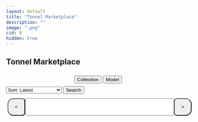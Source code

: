 ```yaml
---
layout: default
title: "Tonnel Marketplace"
description: ""
image: ".png"
cid: 0
hidden: true
---
```

<style>

#list {
  display: grid;
  --fw: min(calc(100vw - 56px),980px);
}
#list .item {
  position: relative;
  background-color: var(--md-sys-color-background);
  box-sizing: border-box;
  overflow: hidden;
  width: 96%;
  margin: 2%;
  border-radius: calc(var(--font)/100*10);
  font-size: 0;
  /*outline: 1px solid var(--md-sys-color-outline-variant);*/
}
#list img {
  width: 100%;
  aspect-ratio: 1;
}
#list .q {
  color: var(--md-sys-color-outline-variant);
  font-size: calc(var(--font)/100*30);
  display: flex;
  justify-content: center;
  align-items: center;
  width: 100%;
  height: auto;
  aspect-ratio: 1;
}
#list .id {
  background-color: #0014;
  color: #fff;
  display: flex;
  justify-content: center;
  align-items: center;
  width: 100%;
  height: 10%;
  position: absolute;
  top: 0;
  right: 0;
  transform-origin: center center;
  transform: translateX(45%) rotateZ(45deg) translateY(80%);
  font-size: calc(var(--font)/100*6);
}

#list .price {
  display: flex;
  justify-content: center;
  align-items: center;
  position: absolute;
  bottom: 9%;
  left: 10%;
  font-size: calc(var(--font)/100*8);
  text-shadow: 0 0 1px black;
  color: #fff;
}

@media screen and (width > 100px) {
  #list {
    grid-template-columns: repeat(2,1fr);
    --font: calc(var(--fw)/2);
  }
}
@media screen and (width > 500px) {
  #list {
    grid-template-columns: repeat(3,1fr);
    --font: calc(var(--fw)/3);
  }
}
@media screen and (width > 700px) {
  #list {
    grid-template-columns: repeat(4,1fr);
    --font: calc(var(--fw)/4);
  }
}
@media screen and (width > 900px) {
  #list {
    grid-template-columns: repeat(5,1fr);
    --font: calc(var(--fw)/5);
  }
}

.controls {
  display: flex;
  width: 100%;
  height: 48px;
  padding: 4px;
  margin-top: 8px;
}

.controls button {
  display: flex;
  justify-content: center;
  align-items: center;
  height: 100%;
  aspect-ratio: 1;
  margin: 0;
  min-width: 0;
}

.controls button:first-of-type {
  border-radius: 16px 8px 8px 16px;
}

.controls button:last-of-type {
  border-radius: 8px 16px 16px 8px;
}

.controls input {
  width: calc(100% - 90px);
  height: 100%;
  text-align: center;
  margin: 0 auto;
}

.filteri {
  margin: 8px 2px;
}
.filterd {
  display: none;
  flex-direction: column;
  overflow: hidden;
  width: 100%;
  max-width: 400px;
  max-height: 256px;
  padding: 8px;
  border-radius: 12px;
  outline: 1px solid var(--md-sys-color-outline-variant);
}
.filterd .filters {
  margin-bottom: 8px;
}
.filterd .filterl {
  padding: 4px;
  overflow-y: auto;
}
.filterd .filterl div img {
  width: 15px;
  margin-left: 4px;
  margin-right: 4px;
}
.filterd .filterl div {
  cursor: pointer;
  padding: 4px;
}
.filterd .filterl div.active {
  border-left: 2px solid var(--md-sys-color-primary-container);
}
.filterd .filterl div.hidden {
  diplay: none;
}

</style>

## Tonnel Marketplace

<div style="display:flex;align-items:center;justify-content:center;width:100%;max-width:400px;margin:0 auto;">
  <button id="collectionst" class="filteri">Collection</button>
  <button id="modelst" class="filteri">Model</button>
</div>
<div style="display:flex;align-items:center;justify-content:center">

  <div id="collectionsd" class="filterd">
    <input id="collectionss" class="filters" type="text" autocomplete="off" placeholder="Search...">
    <div id="collectionsl" class="filterl"></div>
  </div>

  <div id="modelsd" class="filterd" style="display:none">
    <input id="modelss" class="filters" type="text" autocomplete="off" placeholder="Search...">
    <div id="modelsl" class="filterl"></div>
  </div>

</div>

<select id="sort">
  <option value="d">Sort: Latest</option>
  <option value="p0">Sort: Price low to high</option>
  <option value="p1">Sort: Price high to low</option>
  <option value="i">Sort: ID</option>
  <option value="r">Sort: Rarity</option>
  <option value="m">Sort: Model</option>
  <option value="b">Sort: Backdrop</option>
  <option value="s">Sort: Symbol</option>
</select>
<button onclick="page=0;load_gifts()">Search</button>

<div id="list"></div>

<div class="controls">
  <button onclick="page--;load_gifts()"><</button>
  <input type="text" id="pagei">
  <button onclick="page++;load_gifts()">></button>
</div>

<script>

const gift_names = `Astral Shard
B-Day Candle
Berry Box
Bunny Muffin
Candy Cane
Cookie Heart
Crystal Ball
Desk Calendar
Diamond Ring
Durov's Cap
Easter Egg
Electric Skull
Eternal Candle
Eternal Rose
Evil Eye
Flying Broom
Genie Lamp
Ginger Cookie
Hanging Star
Hex Pot
Homemade Cake
Hypno Lollipop
Ion Gem
Jack-in-the-Box
Jelly Bunny
Jester Hat
Jingle Bells
Kissed Frog
LolPop
Loot Bag
Love Candle
Love Potion
Lunar Snake
Mad Pumpkin
Magic Potion
Mini Oscar
Neko Helmet
Party Sparkler
Perfume Bottle
Plush Pepe
Precious Peach
Record Player
Sakura Flower
Santa Hat
Scared Cat
Sharp Tongue
Signet Ring
Skull Flower
Sleigh Bell
Snow Globe
Snow Mittens
Spiced Wine
Spy Agaric
Star Notepad
Swiss Watch
Tama Gadget
Top Hat
Toy Bear
Trapped Heart
Vintage Cigar
Voodoo Doll
Winter Wreath
Witch Hat`;

const fix_name = n => n.replaceAll(" ","").replaceAll("-","").replaceAll("'","").toLowerCase();

const get_img = (a,b,c=0) => {
  return `https://nft.fragment.com/gift/${a}-${b}.${["small","medium","large"][c]||c}.jpg`
}

const tonnel_search = async (page=1,limit=8,sort="d",asset="TON",{name,model,backdrop,symbol}) => {
  const s = {
    d: { message_post_time: -1 , gift_id: -1 },
    p0: { price:  1 , gift_id: -1 },
    p1: { price: -1 , gift_id: -1 },
    i: { gift_num: 1 , gift_id: -1 },
    r: { rarity: -1 , gift_id: -1 },
    m: { modelRarity: 1 , gift_id: -1 },
    b: { backdropRarity: 1 , gift_id: -1 },
    s: { symbolRarity: 1 , gift_id: -1 }
  };
  return await(await fetch("https://gifts2.tonnel.network/api/pageGifts", {
    method: "POST",
    headers: {
      "Content-Type": "application/json"
    },
    body: JSON.stringify({
      page,
      limit,
      sort: JSON.stringify(s[sort]),
      filter: JSON.stringify({
        price: { $exists: true },
        refunded: { $ne: true },
        buyer: { $exists: false },
        export_at: { $exists: true },
        asset,
        ...(     name?.length && { gift_name: name }),
        ...(    model?.length && {     model: { $in:    model } }),
        ...(     name?.length
          ?{
            ...(backdrop?.length && { backdrop: { $in: backdrop } }),
            ...(symbol?.length && { symbol: { $in: symbol } })
          }
          :{
            ...(backdrop?.length && { backdrop: { $regex: backdrop.map(val => `^${val}\\(`).join("|") } }),
            ...(symbol?.length && { symbol: { $regex: symbol.map(val => `^${val}\\(`).join("|") } })
          }
        )
      }),
      ref: 0,
      price_range: null,
      user_auth: ""
    })
  })).json();
}

const gift_names0 = fix_name(gift_names);

const gifts = gift_names.split("\n");
const gifts0 = gift_names0.split("\n");

const add_gift = (c,n,p) => {
  const gift = document.createElement("div");
  gift.classList.add("item");

  const img = document.createElement("img");
  img.src = get_img(c,n,1);
  gift.appendChild(img);

  img.onerror = () => {
    img.remove();
    const q = document.createElement("div");
    q.classList.add("q");
    q.innerText = "?";
    gift.appendChild(q);
  };

  const id = document.createElement("div");
  id.classList.add("id");
  id.innerText = "#"+n;
  gift.appendChild(id);

  if (p) {
    const price = document.createElement("div");
    price.classList.add("price");
    price.innerText = p;
    gift.appendChild(price);
  }

  list.appendChild(gift);
}
  
const load_gifts = async () => {
  list.innerHTML = `<div style="padding:8px;">Loading...</div>`;
  page = Math.max(page,0);
  pagei.value = page+1;

  const encode = (arr) => arr.map(encodeURIComponent).join(",");
  history.replaceState({},null,`../tools/tonnel-market/?p=${page}&s=${sort.value}` +
    (collections.length ? `&collections=${encode(collections)}` : "") +
    (models.length ? `&models=${encode(models)}` : "") +
    (backdrops.length ? `&backdrops=${encode(backdrops)}` : "") +
    (symbols.length ? `&symbols=${encode(symbols)}` : "")
  );

  const data = await tonnel_search(page+1,limit,sort.value,"TON",{
    name: collections,
    model: models,
    backdrop: backdrops,
    symbols: symbols
  });
  list.innerHTML = "";
  for (g of data) {
    const p = g.price+" "+g.asset;
    //const p = Math.ceil(g.price*ton*usd/1000).toLocaleString("en-US")+"K IRT";
    add_gift(fix_name(g.name),g.gift_num,p);
  }
  if (data.length==0) list.innerHTML = `<div style="padding:8px;">No Gifts Found</div>`;
}

pagei.onkeydown = e => {
  if (e.key=="Enter"){
    let n = +pagei.value;
    if(n>0&&Number.isInteger(n)) {
      page = n-1;
      load_gifts();
    }
  }
};

const url_string = window.location.href;
const url = new URL(url_string);
const limit = 24;

let page = Math.max(parseInt(url.searchParams.get("p"))||0,0);
sort.value = url.searchParams.get("s")||"d";
const parse = (key) => {
  const val = url.searchParams.get(key);
  return val?val.split(","):[];
}
let collections = parse("collections");
let models = parse("models");
let backdrops = parse("backdrops");
let symbols = parse("symbols");

collectionst.onclick = () => {
  collectionsd.style.display = collectionsd.style.display=="flex"?"none":"flex";
  modelsd.style.display = "none";
}

modelst.onclick = () => {
  modelsd.style.display = modelsd.style.display=="flex"?"none":"flex";
  collectionsd.style.display = "none";
}

const gift_elements = {};

gifts.forEach(gift => {
  const div = document.createElement("div");
  div.innerHTML = `<img src="https://fragment.com/file/gifts/${fix_name(gift)}/thumb.webp">${gift}`;
  div.onclick = () => {
    if (collections.includes(gift)) {
      collections = collections.filter(g=>g!=gift);
      remove_models_of_gift(gift);
    } else {
      collections.push(gift);
    }
    update_collections(collectionss.value);
    update_models(modelss.value);
  };
  gift_elements[gift] = div;
  collectionsl.appendChild(div);
});

const remove_models_of_gift = (gift) => {
  if (!gift_models) return;
  const gm = gift_models.find(g => g._id == gift);
  if (!gm) return;
  gm.models.forEach(m => {
    const i = models.indexOf(m);
    if (i > -1) models.splice(i,1);
  });
}

const update_collections = (filter = "") => {
  const filtered = gifts.filter(g => g.toLowerCase().includes(filter.toLowerCase()));
  gifts.forEach(gift => {
    const div = gift_elements[gift];
    if (filtered.includes(gift)) {
      div.style.display = "block";
    } else {
      div.style.display = "none";
    }
    div.className = collections.includes(gift)?"active":"";
  });
}

const update_models = (filter = "") => {
  modelsl.innerHTML = "";
  if (collections.length == 0) {
    models.length = 0;
    const div = document.createElement("div");
    div.innerText = "No Models Found";
    modelsl.appendChild(div);
    return;
  }
  let all = [];
  collections.forEach(gift => {
    const gm = gift_models.find(g => g._id == gift);
    if (gm) all = all.concat(gm.models.slice(0, -1).map(m => ({gift,model:m})));
  });
  const filtered = all.filter(({model}) => model.toLowerCase().includes(filter.toLowerCase()));
  if (filtered.length == 0) {
    const div = document.createElement("div");
    div.innerText = "no models found";
    modelsl.appendChild(div);
    return;
  }
  filtered.sort((a,b) => {
    const ain = models.includes(a.model)?-1:1;
    const bin = models.includes(b.model)?-1:1;
    return ain - bin;
  }).forEach(({gift, model}) => {
    const div = document.createElement("div");
    div.innerText = gift + " - " + model;
    div.className = models.includes(model)?"active":"";
    div.onclick = () => {
      if (models.includes(model)) {
        models = models.filter(m=>m!=model);
      } else {
        models.push(model);
      }
      update_models(filter);
    };
    modelsl.appendChild(div);
  });
}

collectionss.oninput = () => {
  update_collections(collectionss.value);
  update_models(modelss.value);
}

modelss.oninput = () => {
  update_models(modelss.value);
}

window.onload = async () => {
  window.gift_models = await(await fetch("./json/gift-models.json")).json();
  window.gift_backdrops = await(await fetch("./json/gift-backdrops.json")).json();
  update_collections();
  update_models();
  load_gifts();
}

</script>
